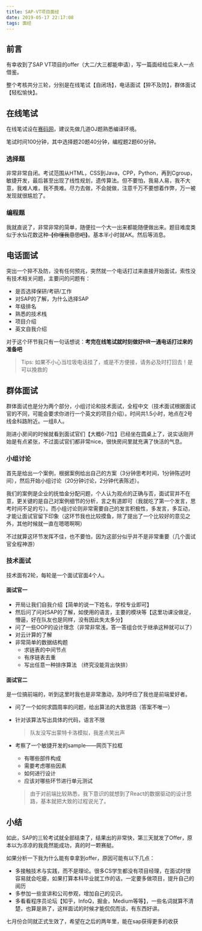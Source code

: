 ```yaml
---
title: SAP-VT项目面经
date: 2019-05-17 22:17:08
tags: 面经
---
```

## 前言

有幸收到了SAP VT项目的offer（大二/大三都能申请），写一篇面经给后来人一点借鉴。

整个考核共分三轮，分别是在线笔试【自闭场】，电话面试【猝不及防】，群体面试【轻松愉快】。

<!-- more -->

## 在线笔试

在线笔试设在[赛码网](https://acmcoder.com/)，建议先做几道OJ题熟悉编译环境。

笔试时间100分钟，其中选择题20题40分钟，编程题2题60分钟。

### 选择题

非常非常自闭。考试范围从HTML，CSS到Java，CPP，Python，再到Cgroup，敏捷开发，最后甚至出现了线性规划，遗传算法。但不要怕，我易人易，我不大意，我难人难，我不畏难。尽力去做，不会就做，注意千万不要想着作弊，万一被发现就很尴尬了。

### 编程题

我就直说了，非常非常的简单，随便拉一个大一出来都能随便做出来。题目难度类似于水仙花数这种~~【你懂我意思吧】~~。基本半小时就AK。然后等消息。

## 电话面试

突出一个猝不及防，没有任何预兆，突然就一个电话打过来直接开始面试，索性没有技术相关问题，主要问的问题有：

- 是否选择保研/考研/工作
- 对SAP的了解，为什么选择SAP
- 年级排名
- 熟悉的技术栈
- 项目介绍
- 英文自我介绍

对于这个环节我只有一句话想说：**考完在线笔试就时刻做好HR一通电话打过来的准备吧**

> Tips: 如果不小心当垃圾电话挂了，或是不方便接，请务必及时打回去！是可以挽救的

## 群体面试

群体面试也是分为两个部分，小组讨论和技术面试，全程中文（技术面试根据面试官的不同，可能会要求你进行一个英文的项目介绍）。时间共1.5小时，地点在2号线金科路附近。一组8人。

刚进小房间的时候就看到面试官们【大概6-7位】已经坐在圆桌上了，说实话刚开始是有点紧张，不过面试官们都非常nice，很快房间里就充满了快活的气息。

### 小组讨论

首先是给出一个案例，根据案例给出自己的方案（3分钟思考时间，1分钟陈述时间），然后开始小组讨论（20分钟讨论，2分钟代表陈述）。

我们的案例是企业的抚恤金分配问题，个人认为观点的正确与否，面试官并不在意，更关键的是自己对案例细节的分析，言之有道即可（我就吃了第一个发言，思考时间不足的亏）。而小组讨论则非常需要自己的发言积极性，多发言，多互动，才能让面试官留下印象（这环节我也比较摸鱼，除了提出了一个比较好的意见之外，其他时候就一直在嗯嗯啊啊）

不过就算这环节发挥不佳，也不要怕，因为这部分似乎并不是非常重要（几个面试官全程神游）

### 技术面试

技术面有2轮，每轮是一个面试官面4个人。

#### 面试官一

- 开局让我们自我介绍【简单的说一下姓名，学校专业即可】
- 然后问了问对SAP的了解，如使用的语言，主要的模块等【这里功课没做足，懵逼，好在队友也是同样，没有因此失太多分】
- 问了一些OOP的设计理念（非常非常浅，答一答组合优于继承这种就可以了）
- 对云计算的了解
- 非常简单的数据结构题
  - 求链表的中间节点
  - 有序链表去重
  - 写出任意一种排序算法 （终究没能背出快排）

#### 面试官二

是一位搞前端的，听到这里时我也是非常激动，及时呼应了我也是前端爱好者。

- 问了一个如何求圆周率的问题，给出算法的大致思路（答案不唯一）

- 针对该算法写出具体的代码，语言不限

  > 队友没写出蒙特卡洛模拟，我差点笑出声

- 考察了一个敏捷开发的sample——网页下拉框

  - 有哪些部件构成
  - 需要考虑哪些因素
  - 如何进行设计
  - 应该对哪些环节进行单元测试

  > 由于对前端比较熟悉，我下意识的就想到了React的数据驱动的设计思路，基本就把大致的过程说光了。

## 小结

如此，SAP的三轮考试就全部结束了，结果出的非常快，第三天就发了Offer，原本以为凉凉的我竟然能成功，真的时一颗赛艇。

如果分析一下我为什么能有幸拿到offer，原因可能有以下几点：

- 多接触技术与实践，而不是理论。很多CS学生都没有项目经理，在面试时很容易就会吃瘪，如果打算本科毕业就工作的话，一定要多做项目，提升自己的阅历
- 多参加一些宣讲和公司参观，增加自己的见识。
- 多看看程序员论坛【知乎，InfoQ，掘金，Medium等等】，一些名词就算不清楚，也算是熟了，这样面试的时候才能侃侃而谈，有东西好讲。

七月份合同就正式生效了，希望在之后的两年里，能在sap获得更多的收获
